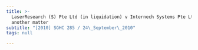 ```yaml
---
title: >-
  LaserResearch (S) Pte Ltd (in liquidation) v Internech Systems Pte Ltd and
  another matter
subtitle: "[2010] SGHC 285 / 24\_September\_2010"
tags: null

---
```


